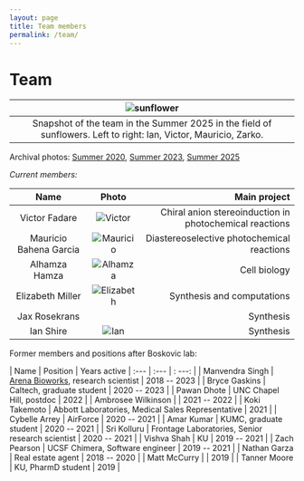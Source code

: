 ```yaml
---
layout: page
title: Team members
permalink: /team/
---
```

# Team

|![sunflower](/_assets/20250906_group_photo.jpg)|
|:--:|
|Snapshot of the team in the Summer 2025 in the field of sunflowers. Left to right: Ian, Victor, Mauricio, Zarko.|

Archival photos: [Summer 2020](/_assets/sunflowers.JPG), [Summer 2023](/_assets/DSC_0564.jpeg), [Summer 2025](/_assets/20240921_group_photo.jpg) 


*Current members:*

|  Name            | Photo | Main project
:-----------------:|:-----:|-----------------:
Victor Fadare |![Victor](/_assets/victor.JPG) | Chiral anion stereoinduction in photochemical reactions
Mauricio Bahena Garcia |![Mauricio](/_assets/mauricio.JPG) | Diastereoselective photochemical reactions
Alhamza Hamza |![Alhamza](/_assets/alhamza.JPG/) | Cell biology
Elizabeth Miller |![Elizabeth](/_assets/elizabeth.JPG) | Synthesis and computations
Jax Rosekrans | | Synthesis
Ian Shire |![Ian](/_assets/ian_shire.jpeg) | Synthesis

Former members and positions after Boskovic lab: 

| Name | Position | Years active
| :---   | :--- | : ---: |
| Manvendra Singh | [Arena Bioworks](https://arenabio.works/), research scientist | 2018 -- 2023 |
| Bryce Gaskins | Caltech, graduate student | 2020 -- 2023 |
| Pawan Dhote | UNC Chapel Hill, postdoc | 2022 |
| Ambrosee Wilkinson | | 2021 -- 2022 |
| Koki Takemoto | Abbott Laboratories, Medical Sales Representative | 2021 |
| Cybelle Arrey | AirForce | 2020 -- 2021 |
| Amar Kumar | KUMC, graduate student | 2020 -- 2021 |
| Sri Kolluru | Frontage Laboratories, Senior research scientist | 2020 -- 2021 |
| Vishva Shah | KU | 2019 -- 2021 |
| Zach Pearson | UCSF Chimera, Software engineer | 2019 -- 2021 |
| Nathan Garza | Real estate agent | 2018 -- 2020 |
| Matt McCurry | | 2019 |
| Tanner Moore | KU, PharmD student | 2019 |
